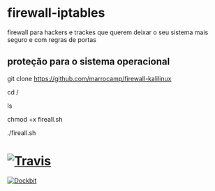 
# firewall-iptables
firewall para hackers e trackes que querem deixar o seu sistema mais seguro e com regras de portas 

proteção para o sistema operacional 
-------------------------------------
  git clone https://github.com/marrocamp/firewall-kalilinux
  
  cd /
  
  ls 
  
  chmod +x fireall.sh
 
 ./fireall.sh
 
 
# [![Travis](https://img.shields.io/travis/rust-lang/rust.svg)](https://github.com/marrocamp/firewall-kalilinux) # 
 [![Dockbit](https://img.shields.io/dockbit/DockbitStatus/health.svg?token=TvavttxFHJ4qhnKstDxrvBXM)](https://github.com/marrocamp/firewall-kalilinux)
 
 
 
 
  
 
  


